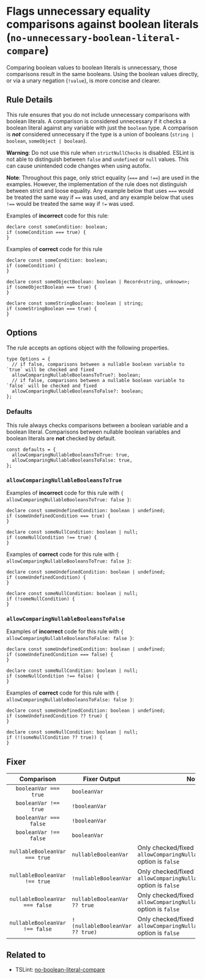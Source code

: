 Flags unnecessary equality comparisons against boolean literals (`no-unnecessary-boolean-literal-compare`)
==========================================================================================================

Comparing boolean values to boolean literals is unnecessary, those comparisons result in the same booleans. Using the boolean values directly, or via a unary negation (`!value`), is more concise and clearer.

Rule Details
------------

This rule ensures that you do not include unnecessary comparisons with boolean literals. A comparison is considered unnecessary if it checks a boolean literal against any variable with just the `boolean` type. A comparison is ***not*** considered unnecessary if the type is a union of booleans (`string | boolean`, `someObject | boolean`).

**Warning**: Do not use this rule when `strictNullChecks` is disabled. ESLint is not able to distinguish between `false` and `undefined` or `null` values. This can cause unintended code changes when using autofix.

**Note**: Throughout this page, only strict equality (`===` and `!==`) are used in the examples. However, the implementation of the rule does not distinguish between strict and loose equality. Any example below that uses `===` would be treated the same way if `==` was used, and any example below that uses `!==` would be treated the same way if `!=` was used.

Examples of **incorrect** code for this rule:

    declare const someCondition: boolean;
    if (someCondition === true) {
    }

Examples of **correct** code for this rule

    declare const someCondition: boolean;
    if (someCondition) {
    }

    declare const someObjectBoolean: boolean | Record<string, unknown>;
    if (someObjectBoolean === true) {
    }

    declare const someStringBoolean: boolean | string;
    if (someStringBoolean === true) {
    }

Options
-------

The rule accepts an options object with the following properties.

    type Options = {
      // if false, comparisons between a nullable boolean variable to `true` will be checked and fixed
      allowComparingNullableBooleansToTrue?: boolean;
      // if false, comparisons between a nullable boolean variable to `false` will be checked and fixed
      allowComparingNullableBooleansToFalse?: boolean;
    };

### Defaults

This rule always checks comparisons between a boolean variable and a boolean literal. Comparisons between nullable boolean variables and boolean literals are **not** checked by default.

    const defaults = {
      allowComparingNullableBooleansToTrue: true,
      allowComparingNullableBooleansToFalse: true,
    };

### `allowComparingNullableBooleansToTrue`

Examples of **incorrect** code for this rule with `{ allowComparingNullableBooleansToTrue: false }`:

    declare const someUndefinedCondition: boolean | undefined;
    if (someUndefinedCondition === true) {
    }

    declare const someNullCondition: boolean | null;
    if (someNullCondition !== true) {
    }

Examples of **correct** code for this rule with `{ allowComparingNullableBooleansToTrue: false }`:

    declare const someUndefinedCondition: boolean | undefined;
    if (someUndefinedCondition) {
    }

    declare const someNullCondition: boolean | null;
    if (!someNullCondition) {
    }

### `allowComparingNullableBooleansToFalse`

Examples of **incorrect** code for this rule with `{ allowComparingNullableBooleansToFalse: false }`:

    declare const someUndefinedCondition: boolean | undefined;
    if (someUndefinedCondition === false) {
    }

    declare const someNullCondition: boolean | null;
    if (someNullCondition !== false) {
    }

Examples of **correct** code for this rule with `{ allowComparingNullableBooleansToFalse: false }`:

    declare const someUndefinedCondition: boolean | undefined;
    if (someUndefinedCondition ?? true) {
    }

    declare const someNullCondition: boolean | null;
    if (!(someNullCondition ?? true)) {
    }

Fixer
-----

<table style="width:98%;"><colgroup><col style="width: 20%" /><col style="width: 21%" /><col style="width: 56%" /></colgroup><thead><tr class="header"><th style="text-align: center;">Comparison</th><th>Fixer Output</th><th>Notes</th></tr></thead><tbody><tr class="odd"><td style="text-align: center;"><code>booleanVar === true</code></td><td><code>booleanVar</code></td><td></td></tr><tr class="even"><td style="text-align: center;"><code>booleanVar !== true</code></td><td><code>!booleanVar</code></td><td></td></tr><tr class="odd"><td style="text-align: center;"><code>booleanVar === false</code></td><td><code>!booleanVar</code></td><td></td></tr><tr class="even"><td style="text-align: center;"><code>booleanVar !== false</code></td><td><code>booleanVar</code></td><td></td></tr><tr class="odd"><td style="text-align: center;"><code>nullableBooleanVar === true</code></td><td><code>nullableBooleanVar</code></td><td>Only checked/fixed if the <code>allowComparingNullableBooleansToTrue</code> option is <code>false</code></td></tr><tr class="even"><td style="text-align: center;"><code>nullableBooleanVar !== true</code></td><td><code>!nullableBooleanVar</code></td><td>Only checked/fixed if the <code>allowComparingNullableBooleansToTrue</code> option is <code>false</code></td></tr><tr class="odd"><td style="text-align: center;"><code>nullableBooleanVar === false</code></td><td><code>nullableBooleanVar ?? true</code></td><td>Only checked/fixed if the <code>allowComparingNullableBooleansToFalse</code> option is <code>false</code></td></tr><tr class="even"><td style="text-align: center;"><code>nullableBooleanVar !== false</code></td><td><code>!(nullableBooleanVar ?? true)</code></td><td>Only checked/fixed if the <code>allowComparingNullableBooleansToFalse</code> option is <code>false</code></td></tr></tbody></table>

Related to
----------

-   TSLint: [no-boolean-literal-compare](https://palantir.github.io/tslint/rules/no-boolean-literal-compare)
